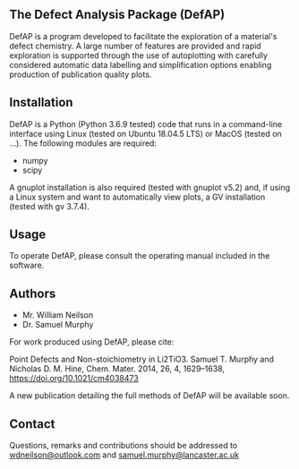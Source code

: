 ## The Defect Analysis Package (DefAP)

DefAP is a program developed to facilitate the exploration of a material's defect chemistry. A large number of features are provided and rapid exploration is supported through the use of autoplotting with carefully considered automatic data labelling and simplification options enabling production of publication quality plots. 

## Installation

DefAP is a Python (Python 3.6.9 tested) code that runs in a command-line interface using Linux (tested on Ubuntu 18.04.5 LTS) or MacOS (tested on ...). The following modules are required:
- numpy
- scipy

A gnuplot installation is also required (tested with gnuplot v5.2) and, if using a Linux system and want to automatically view plots, a GV installation (tested with gv 3.7.4).  

## Usage

To operate DefAP, please consult the operating manual included in the software. 

## Authors
- Mr. William Neilson
- Dr. Samuel Murphy

For work produced using DefAP, please cite: 

Point Defects and Non-stoichiometry in Li2TiO3.
Samuel T. Murphy and Nicholas D. M. Hine, Chem. Mater. 2014, 26, 4, 1629–1638, https://doi.org/10.1021/cm4038473

A new publication detailing the full methods of DefAP will be available soon. 

## Contact
Questions, remarks and contributions should be addressed to wdneilson@outlook.com and samuel.murphy@lancaster.ac.uk
